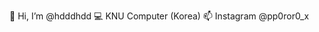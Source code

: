 👋 Hi, I’m @hdddhdd
💻 KNU Computer (Korea)
📫 Instagram @pp0ror0_x

<!---
hdddhdd/hdddhdd is a ✨ special ✨ repository because its `README.md` (this file) appears on your GitHub profile.
You can click the Preview link to take a look at your changes.
--->
